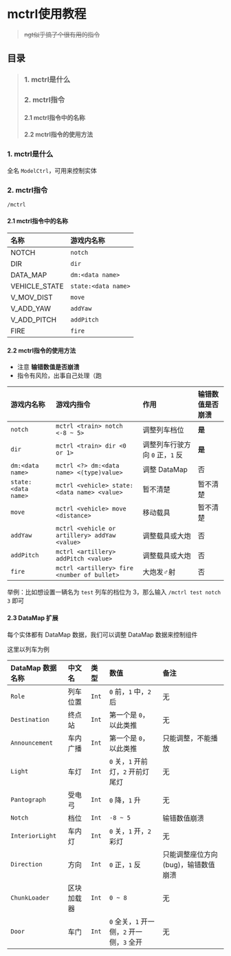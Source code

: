 # mctrl使用教程
> ~~ngt似乎搞了个很有用的指令~~

## 目录
> ### 1. mctrl是什么
> ### 2. mctrl指令
> #### 2.1 mctrl指令中的名称
> #### 2.2 mctrl指令的使用方法

### 1. mctrl是什么
全名 `ModelCtrl`，可用来控制实体

### 2. mctrl指令

`/mctrl`

#### 2.1 mctrl指令中的名称
名称 | 游戏内名称
:-- | :--
NOTCH | `notch`
DIR | `dir`
DATA_MAP | `dm:<data name>`
VEHICLE_STATE | `state:<data name>`
V_MOV_DIST | `move`
V_ADD_YAW | `addYaw`
V_ADD_PITCH | `addPitch`
FIRE | `fire`

#### 2.2 mctrl指令的使用方法

- 注意 **输错数值是否崩溃**
- 指令有风险，出事自己处理（跑

游戏内名称 | 游戏内指令 | 作用 | 输错数值是否崩溃
:-- | :-- | :-- | :--
`notch` | `mctrl <train> notch <-8 ~ 5>` | 调整列车档位 | **是**
`dir` | `mctrl <train> dir <0 or 1>` | 调整列车行驶方向 `0` 正，`1` 反 | **是**
`dm:<data name>` | `mctrl <?> dm:<data name> <(type)value>` | 调整 DataMap | 否
`state:<data name>` | `mctrl <vehicle> state:<data name> <value>` | 暂不清楚 | 暂不清楚
`move` | `mctrl <vehicle> move <distance>` | 移动载具 | 暂不清楚
`addYaw` | `mctrl <vehicle or artillery> addYaw <value>` | 调整载具或大炮 | 否
`addPitch` | `mctrl <artillery> addPitch <value>` | 调整载具或大炮 | 否
`fire` | `mctrl <artillery> fire <number of bullet>` | 大炮发♂射 | 否

举例：比如想设置一辆名为 `test` 列车的档位为 3，那么输入 `/mctrl test notch 3` 即可

#### 2.3 DataMap 扩展

每个实体都有 DataMap 数据，我们可以调整 DataMap 数据来控制组件

这里以列车为例

DataMap 数据名称 | 中文名 | 类型 | 数值 | 备注
:-- | :-- | :-- | :-- | :--
`Role` | 列车位置 | `Int` | `0` 前，`1` 中，`2` 后 | 无
`Destination` | 终点站 | `Int` | 第一个是 `0`，以此类推 | 无
`Announcement` | 车内广播 | `Int` | 第一个是 `0`，以此类推 | 只能调整，不能播放
`Light` | 车灯 | `Int` | `0` 关，`1` 开前灯，`2` 开前灯尾灯 | 无
`Pantograph` | 受电弓 | `Int` | `0` 降，`1` 升 | 无
`Notch` | 档位 | `Int` | `-8 ~ 5` | 输错数值崩溃
`InteriorLight` | 车内灯 | `Int` | `0` 关，`1` 开，`2` 彩灯 | 无
`Direction` | 方向 | `Int` | `0` 正，`1` 反 | 只能调整座位方向 (bug)，输错数值崩溃
`ChunkLoader` | 区块加载器 | `Int` | `0 ~ 8` | 无
`Door` | 车门 | `Int` | `0` 全关，`1` 开一侧，`2` 开一侧，`3` 全开 | 无
